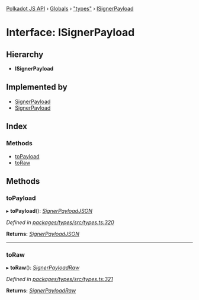 [Polkadot JS API](../README.md) › [Globals](../globals.md) › ["types"](../modules/_types_.md) › [ISignerPayload](_types_.isignerpayload.md)

# Interface: ISignerPayload

## Hierarchy

* **ISignerPayload**

## Implemented by

* [SignerPayload](_interfaces_runtime_types_.signerpayload.md)
* [SignerPayload](../classes/_primitive_extrinsic_signerpayload_.signerpayload.md)

## Index

### Methods

* [toPayload](_types_.isignerpayload.md#topayload)
* [toRaw](_types_.isignerpayload.md#toraw)

## Methods

###  toPayload

▸ **toPayload**(): *[SignerPayloadJSON](_types_.signerpayloadjson.md)*

*Defined in [packages/types/src/types.ts:320](https://github.com/polkadot-js/api/blob/1f7b9f7f3/packages/types/src/types.ts#L320)*

**Returns:** *[SignerPayloadJSON](_types_.signerpayloadjson.md)*

___

###  toRaw

▸ **toRaw**(): *[SignerPayloadRaw](_types_.signerpayloadraw.md)*

*Defined in [packages/types/src/types.ts:321](https://github.com/polkadot-js/api/blob/1f7b9f7f3/packages/types/src/types.ts#L321)*

**Returns:** *[SignerPayloadRaw](_types_.signerpayloadraw.md)*
